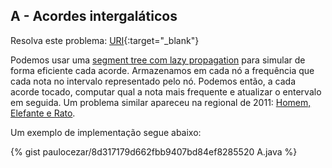 
## A - Acordes intergaláticos

Resolva este problema:
[URI][uri-2658]{:target="_blank"}

Podemos usar uma [segment tree com lazy propagation][tutorial-segtree] para simular de forma eficiente cada acorde. Armazenamos em cada nó a frequência que cada nota no intervalo representado pelo nó. Podemos então, a cada acorde tocado, computar qual a nota mais frequente e atualizar o entervalo em seguida. Um problema similar apareceu na regional de 2011: [Homem, Elefante e Rato][uri-1477-homem].

Um exemplo de implementação segue abaixo:

{% gist paulocezar/8d317179d662fbb9407bd84ef8285520 A.java %}

[uri-2658]:         https://www.urionlinejudge.com.br/judge/pt/problems/view/2658
[tutorial-segtree]: https://www.hackerearth.com/practice/notes/segment-tree-and-lazy-propagation/
[uri-1477-homem]:   https://www.urionlinejudge.com.br/judge/pt/problems/view/1477
